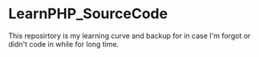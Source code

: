 # LearnPHP_SourceCode

This reposirtory is my learning curve and backup for in case I'm forgot or didn't code in while for long time.